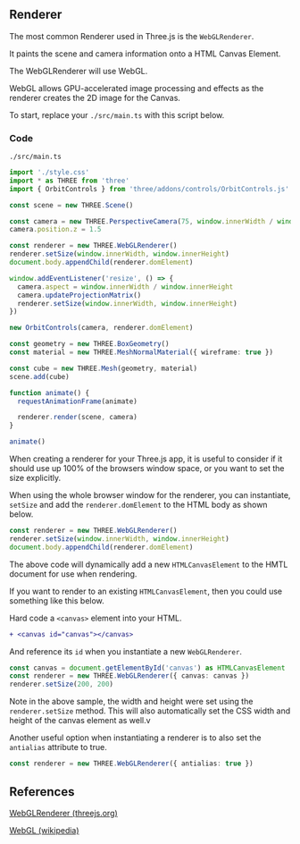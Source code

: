 ## Renderer

The most common Renderer used in Three.js is the `WebGLRenderer`.

It paints the scene and camera information onto a HTML Canvas Element.

The WebGLRenderer will use WebGL.

WebGL allows GPU-accelerated image processing and effects as the renderer creates the 2D image for the Canvas.

To start, replace your `./src/main.ts` with this script below.

### Code

`./src/main.ts`

```ts
import './style.css'
import * as THREE from 'three'
import { OrbitControls } from 'three/addons/controls/OrbitControls.js'

const scene = new THREE.Scene()

const camera = new THREE.PerspectiveCamera(75, window.innerWidth / window.innerHeight, 0.1, 1000)
camera.position.z = 1.5

const renderer = new THREE.WebGLRenderer()
renderer.setSize(window.innerWidth, window.innerHeight)
document.body.appendChild(renderer.domElement)

window.addEventListener('resize', () => {
  camera.aspect = window.innerWidth / window.innerHeight
  camera.updateProjectionMatrix()
  renderer.setSize(window.innerWidth, window.innerHeight)
})

new OrbitControls(camera, renderer.domElement)

const geometry = new THREE.BoxGeometry()
const material = new THREE.MeshNormalMaterial({ wireframe: true })

const cube = new THREE.Mesh(geometry, material)
scene.add(cube)

function animate() {
  requestAnimationFrame(animate)

  renderer.render(scene, camera)
}

animate()
```

When creating a renderer for your Three.js app, it is useful to consider if it should use up 100% of the browsers window space, or you want to set the size explicitly.

When using the whole browser window for the renderer, you can instantiate, `setSize` and add the `renderer.domElement` to the HTML body as shown below.

```ts
const renderer = new THREE.WebGLRenderer()
renderer.setSize(window.innerWidth, window.innerHeight)
document.body.appendChild(renderer.domElement)
```

The above code will dynamically add a new `HTMLCanvasElement` to the HMTL document for use when rendering.

If you want to render to an existing `HTMLCanvasElement`, then you could use something like this below.

Hard code a `<canvas>` element into your HTML.

```diff
+ <canvas id="canvas"></canvas>
```

And reference its `id` when you instantiate a new `WebGLRenderer`.

```ts
const canvas = document.getElementById('canvas') as HTMLCanvasElement
const renderer = new THREE.WebGLRenderer({ canvas: canvas })
renderer.setSize(200, 200)
```

Note in the above sample, the width and height were set using the `renderer.setSize` method. This will also automatically set the CSS width and height of the canvas element as well.v

Another useful option when instantiating a renderer is to also set the `antialias` attribute to true.

```ts
const renderer = new THREE.WebGLRenderer({ antialias: true })
```

## References

<a href="https://threejs.org/docs/#api/en/renderers/WebGLRenderer" alt="WebGlRenderer">WebGLRenderer (threejs.org)</a>

<a href="https://en.wikipedia.org/wiki/WebGL" alt="WebGL">WebGL (wikipedia)</a>
